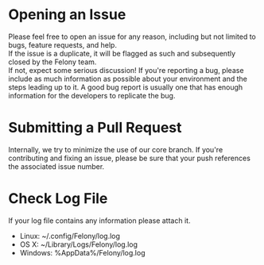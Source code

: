 # Opening an Issue

Please feel free to open an issue for any reason, including but not limited to bugs, feature requests, and help.  
If the issue is a duplicate, it will be flagged as such and subsequently closed by the Felony team.  
If not, expect some serious discussion!
If you're reporting a bug, please include as much information as possible about your environment and the steps leading up to it.  A good bug report is usually one that has enough information for the developers to replicate the bug.

# Submitting a Pull Request

Internally, we try to minimize the use of our core branch.
If you're contributing and fixing an issue, please be sure that your push references the associated issue number.

# Check Log File

If your log file contains any information please attach it.

- Linux: ~/.config/Felony/log.log
- OS X: ~/Library/Logs/Felony/log.log
- Windows: %AppData%/Felony/log.log
